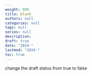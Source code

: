 ```yaml
---
weight: 999
title: blank
authors: null
categories: null
tags: null
series: null
description: 
draft: true
date: "2024-"
lastmod: "2024-"
toc: true
---
```


<!--more-->

change the draft status from true to false